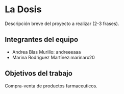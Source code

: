 # La Dosis

Descripción breve del proyecto a realizar (2-3 frases).

## Integrantes del equipo
- Andrea Blas Murillo: andreeeaaa 
- Marina Rodríguez Martínez:marinarx20 
## Objetivos del trabajo

Compra-venta de productos farmaceuticos.
